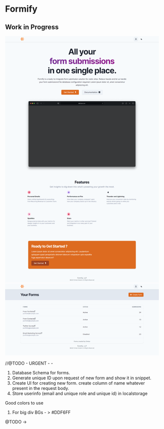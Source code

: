# Formify

## Work in Progress

<img src='./full.png'>

<img src="./main.png">

//@TODO -
URGENT - -

1. Database Schema for forms.
2. Generate unique ID upon request of new form and show it in snippet.
3. Create UI for creating new form. create column of name whatever present in the request body.
4. Store userinfo (email and unique role and unique id) in localstorage

Good colors to use

1. For big div BGs - > #DDF6FF

@TODO ->

